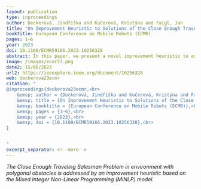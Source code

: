 ```yaml
---
layout: publication
type: inproceedings
author: Deckerová, Jindřiška and Kučerová, Kristýna and Faigl, Jan
title: "On Improvement Heuristic to Solutions of the Close Enough Traveling Salesman Problem in Environments with Obstacles"
booktitle: European Conference on Mobile Robots (ECMR)
pages: 1–6
year: 2023
doi: 10.1109/ECMR59166.2023.10256328
abstract: In this paper, we present a novel improvement heuristic to address the Close Enough Traveling Salesman Problem in environments with obstacles (CETSP-obs). The CETSP-obs is a variant of the Traveling Salesman Problem (TSP), where the goal is to find a sequence of visits to given disk-shaped regions together with the points of visits to the regions. We address challenging instances in a polygonal domain with polygonal obstacles, where the final path connecting the regions must be collision-free. We propose a novel Post-Optimization procedure using Mixed Integer Non-Linear Programming (MINLP) to improve existing heuristic solutions to the CETSP-obs. We deploy the method with existing heuristic solvers and based on the presented evaluation results, the proposed Post-Optimization significantly improves the heuristic solutions of all examined solvers and makes them competitive regarding the solution quality. The statistical evaluation reveals that the sequence found using relatively sparse sampling of the disk regions yields the best solutions among the evaluated solvers. The results support the benefit of the proposed MINLP-based solution to the continuous optimization of the CETSP-obs.
image: /images/ecmr23.png
date2: 15/06/2023
url2: https://ieeexplore.ieee.org/document/10256328
web: deckerova23ecmr
citation: "
@inproceedings{deckerova23ecmr,<br>
	&emsp; author = {Deckerová, Jindřiška and Kučerová, Kristýna and Faigl, Jan},<br>
	&emsp; title = {On Improvement Heuristic to Solutions of the Close Enough Traveling Salesman Problem in Environments with Obstacles},<br>
	&emsp; booktitle = {European Conference on Mobile Robots (ECMR)},<br>
	&emsp; pages = {1–6},<br>
	&emsp; year = {2023},<br>
	&emsp; doi = {10.1109/ECMR59166.2023.10256328},<br>
}


"
excerpt_separator: <!--more-->
---
```

*The Close Enough Traveling Salesman Problem in environment with polygonal obstacles is addressed by an improvement heuristic based on the Mixed Integer Non-Linear Programming (MINLP) model.*
<!--more-->

